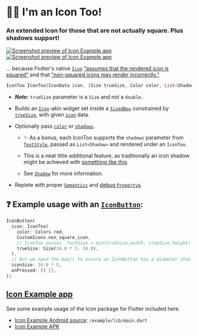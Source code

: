 # 🙋‍♂️ I'm an Icon Too!

### An extended Icon for those that are not actually square. Plus shadows support!

[![Screenshot preview of Icon Example app](https://github.com/Zabadam/icon_too/blob/main/doc/IconToo_Example_thumb.png?raw=true)](https://github.com/Zabadam/icon_too/blob/main/doc/IconToo_Example.png?raw=true 'Fullsize')[![Screenshot preview of Icon Example app](https://github.com/Zabadam/icon_too/blob/main/doc/IconToo_Example_Demo2_thumb.png?raw=true)](https://github.com/Zabadam/icon_too/blob/main/doc/IconToo_Example_Demo2.png?raw=true 'Fullsize')

... because Flutter's native [`Icon`](https://api.flutter.dev/flutter/widgets/Icon-class.html 'Flutter API: Icon') ["assumes that the rendered icon is squared"](https://github.com/flutter/flutter/blob/f2a25c5bd2de39a80246370ad53c5bf2e93c81be/packages/flutter/lib/src/widgets/icon.dart#L24) and that ["non-squared icons may render incorrectly."](https://github.com/flutter/flutter/blob/f2a25c5bd2de39a80246370ad53c5bf2e93c81be/packages/flutter/lib/src/widgets/icon.dart#L25)

```dart
IconToo IconToo(IconData icon, {Size trueSize, Color color, List<Shadow> shadows, TextDirection textDirection, String semanticLabel})
```
* ***Note:*** `trueSize` parameter is a `Size` and not a `double`.

* Builds an [`Icon`](https://api.flutter.dev/flutter/widgets/Icon-class.html 'Flutter API: Icon')-akin widget
set inside a [`SizedBox`](https://api.flutter.dev/flutter/widgets/SizedBox-class.html 'Flutter API: SizedBox') constrained by [`trueSize`](https://pub.dev/documentation/icon/latest/icon/IconToo/trueSize.html 'Icon API: trueSize'), with given [`icon`](https://pub.dev/documentation/icon/latest/icon/IconToo/icon.html 'Icon API: icon') data.

* Optionally pass [`color`](https://pub.dev/documentation/icon/latest/icon/IconToo/color.html 'Icon API: color') or [`shadows`](https://pub.dev/documentation/icon/latest/icon/IconToo/shadows.html 'Icon API: shadows').

  * ✨ As a bonus, each IconToo supports the `shadows` parameter from [`TextStyle`](https://api.flutter.dev/flutter/dart-ui/TextStyle-class.html 'Flutter API: TextStyle'), passed as `List<Shadow>` and rendered under an `IconToo`.

  * This is a neat little additional feature, as traditionally an icon shadow might be achieved with [something like this](https://github.com/Zabadam/surface/blob/main/example/lib/main.dart#L384 'Stacked Icons with 1px-differed Offset').

  * See [`Shadow`](https://api.flutter.dev/flutter/dart-ui/Shadow-class.html 'Flutter API: Shadow') for more information.

* Replete with proper [`Semantics`](https://api.flutter.dev/flutter/widgets/Semantics-class.html 'Flutter API: Semantics') and [debug `Property`s](https://api.flutter.dev/flutter/foundation/DoubleProperty-class.html 'Flutter API: DoubleProperty').

## ❓ Example usage with an [`IconButton`](https://api.flutter.dev/flutter/material/IconButton-class.html 'Flutter API: IconButton'):

```dart
IconButton(
  icon: IconToo(
    color: Colors.red,
    CustomIcons.non_square_icon,
    // IconToo passes `fontSize = min(trueSize.width, trueSize.height)` to `TextStyle()`
    trueSize: Size(34.0 * 5, 34.0),
  ),
  // But we need the max() to ensure an IconButton has a diameter that encompasses the entire IconToo
  iconSize: 34.0 * 5,
  onPressed: () {},
);
```

## [Icon Example app](https://github.com/Zabadam/icon_too/tree/main/example)

See some example usage of the Icon package for Flutter included here.
- [Icon Example Android source](https://github.com/Zabadam/icon_too/tree/main/example/lib/main.dart): `/example/lib/main.dart`
- [Icon Example APK](https://github.com/Zabadam/icon_too/tree/main/example/build/app/outputs/flutter-apk/app-release.apk)

